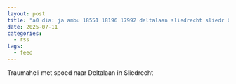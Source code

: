 ```yaml
---
layout: post
title: "a0 dia: ja ambu 18551 18196 17992 deltalaan sliedrecht sliedr bon 103007"
date: 2025-07-11
categories: 
  - rss
tags: 
  - feed
---
```


Traumaheli met spoed naar Deltalaan in Sliedrecht
